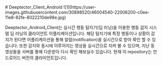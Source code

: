 <div>
# Deeptector_Client_Android
![1](https://user-images.githubusercontent.com/30898520/46004540-22006200-c0ee-11e8-82fe-8022210de98e.jpg)
</div>

Deeptector_Android_Client는 실시간 행동 탐지기(딥 러닝)을 이용한 행동 감지 시스템 딥 러닝의 클라이언트 어플리케이션입니다. 해당 탐지기에 특정 행동이나 상황이 감지가 된다면 어플리케이션을 통해 알람(notification)을 실시간으로 받아 확인 할 수 있습니다. 
또한 감지와 동시에 이루어지는 영상을 실시간으로 지켜 볼 수 있으며, 지난 동영상들을 서버를 통해 다운받아 다시 확인 해보실수 있습니다. 
현재 이 repository는 안드로이드 버전의 클라이언트입니다.
